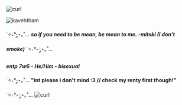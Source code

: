 ![curl](https://64.media.tumblr.com/3ce1d10f2270371fb416ac4556f0b594/070a31771de71680-52/s540x810/c3f757cf4aa6683e8ed1eb4ed6eb6ce1f1ca1744.pnj)



![kavehtham](https://64.media.tumblr.com/afce8eeee014cc6129539c00f826379f/070a31771de71680-57/s540x810/6e38981530b90a1342e627703ea4176545fd0ee3.pnj)

˙✧˖°-༘⋆｡˚… ***so if you need to be mean, be mean to me. -mitski (I don't smoke)*** ˙✧˖°-༘⋆｡˚…
             
***entp 7w6 - He/Him - bisexual***


˙✧˖°-༘⋆｡˚… **"int please i don't mind :3 // check my renty first though!"** ˙✧˖°-༘⋆｡˚…
![curl](https://64.media.tumblr.com/0e7254ab4ff1d89f1f2988a5ff6521ad/070a31771de71680-72/s540x810/c6008c7b724020342dc0b1b41aabf0e7f54939ac.pnj)
